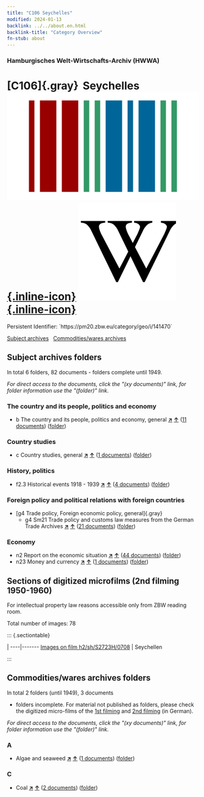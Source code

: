 ```yaml
---
title: "C106 Seychelles"
modified: 2024-01-13
backlink: ../../about.en.html
backlink-title: "Category Overview"
fn-stub: about
---
```


### Hamburgisches Welt-Wirtschafts-Archiv (HWWA)

# [C106]{.gray}&#8201; Seychelles &#160; [![Wikidata](/images/Wikidata-logo.svg "Wikidata"){.inline-icon}](http://www.wikidata.org/entity/Q1042) [![Wikipedia](/images/Wikipedia-W.svg "Wikipedia"){.inline-icon}](https://en.wikipedia.org/wiki/Seychelles)

<div class="hint">Persistent Identifier: `https://pm20.zbw.eu/category/geo/i/141470`</div>





[Subject archives](#subject-archives-folders) &#160; [Commodities/wares archives](#commoditieswares-archives-folders)




## Subject archives folders










In total 6 folders, 82 documents - folders complete until 1949.

_For direct access to the documents, click the "(xy documents)" link, for folder information use the "(folder)" link._



### The country and its people, politics and economy

- b The country and its people, politics and economy, general [**&nearr;**](../../../subject/i/144196/about.en.html "The country and its people, politics and economy, general (all over the world)") [**&uarr;**](../../../subject/about.en.html#b "Subject category system") (<a href="https://pm20.zbw.eu/iiifview/folder/sh/141470,144196" title="about: Seychelles : The country and its people, politics and economy, general" target="_blank">11 documents</a>) ([folder](../../../../folder/sh/1414xx/141470/1441xx/144196/about.en.html))

### Country studies

- c Country studies, general [**&nearr;**](../../../subject/i/144199/about.en.html "Country studies, general (all over the world)") [**&uarr;**](../../../subject/about.en.html#c "Subject category system") (<a href="https://pm20.zbw.eu/iiifview/folder/sh/141470,144199" title="about: Seychelles : Country studies, general" target="_blank">1 documents</a>) ([folder](../../../../folder/sh/1414xx/141470/1441xx/144199/about.en.html))

### History, politics

- f2.3 Historical events 1918 - 1939 [**&nearr;**](../../../subject/i/181391/about.en.html "Historical events 1918 - 1939 (all over the world)") [**&uarr;**](../../../subject/about.en.html#f2.3 "Subject category system") (<a href="https://pm20.zbw.eu/iiifview/folder/sh/141470,181391" title="about: Seychelles : Historical events 1918 - 1939" target="_blank">4 documents</a>) ([folder](../../../../folder/sh/1414xx/141470/1813xx/181391/about.en.html))

### Foreign policy and political relations with foreign countries

- [g4 Trade policy, Foreign economic policy, general]{.gray}
  - g4 Sm21 Trade policy and customs law measures from the German Trade Archives [**&nearr;**](../../../subject/i/144492/about.en.html "Trade policy and customs law measures from the German Trade Archives (all over the world)") [**&uarr;**](../../../subject/about.en.html#g4_Sm21 "Subject category system") (<a href="https://pm20.zbw.eu/iiifview/folder/sh/141470,144492" title="about: Seychelles : Trade policy and customs law measures from the German Trade Archives" target="_blank">21 documents</a>) ([folder](../../../../folder/sh/1414xx/141470/1444xx/144492/about.en.html))

### Economy

- n2 Report on the economic situation [**&nearr;**](../../../subject/i/144972/about.en.html "Report on the economic situation (all over the world)") [**&uarr;**](../../../subject/about.en.html#n2 "Subject category system") (<a href="https://pm20.zbw.eu/iiifview/folder/sh/141470,144972" title="about: Seychelles : Report on the economic situation" target="_blank">44 documents</a>) ([folder](../../../../folder/sh/1414xx/141470/1449xx/144972/about.en.html))
- n23 Money and currency [**&nearr;**](../../../subject/i/145305/about.en.html "Money and currency (all over the world)") [**&uarr;**](../../../subject/about.en.html#n23 "Subject category system") (<a href="https://pm20.zbw.eu/iiifview/folder/sh/141470,145305" title="about: Seychelles : Money and currency" target="_blank">1 documents</a>) ([folder](../../../../folder/sh/1414xx/141470/1453xx/145305/about.en.html))



<a id="filmsections" />

## Sections of digitized microfilms (2nd filming 1950-1960)

<p>For intellectual property law reasons accessible only from ZBW reading room.</p>



<p>Total number of images: 78</p>




::: {.sectiontable}

 | 
----|-------
<a class="btn" href="https://pm20.zbw.eu/film/h2/sh/S2723H/0708" rel="nofollow">Images on film h2/sh/S2723H/0708</a> | Seychellen


:::














## Commodities/wares archives folders











In total 2 folders (until 1949), 3 documents
- folders incomplete.  For material not published as folders, please check the
digitized micro-films of the [1st filming](/film/h1_wa.de.html) and [2nd
filming](/film/h2_wa.de.html) (in German).

_For direct access to the documents, click the "(xy documents)" link, for folder information use the "(folder)" link._



### A

- Algae and seaweed [**&nearr;**](../../../ware/i/141959/about.en.html "Algae and seaweed (xXX all over the world)") [**&uarr;**](../../../ware/about.en.html#PLW07-Mp01 "Ware category system") (<a href="https://pm20.zbw.eu/iiifview/folder/wa/141959,141470" title="about: Algae and seaweed : Seychelles" target="_blank">1 documents</a>) ([folder](../../../../folder/wa/1419xx/141959/1414xx/141470/about.en.html))

### C

- Coal [**&nearr;**](../../../ware/i/143120/about.en.html "Coal (xXX all over the world)") [**&uarr;**](../../../ware/about.en.html#PRB02.01 "Ware category system") (<a href="https://pm20.zbw.eu/iiifview/folder/wa/143120,141470" title="about: Coal : Seychelles" target="_blank">2 documents</a>) ([folder](../../../../folder/wa/1431xx/143120/1414xx/141470/about.en.html))





